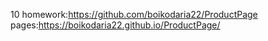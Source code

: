 10 homework:https://github.com/boikodaria22/ProductPage
pages:https://boikodaria22.github.io/ProductPage/

